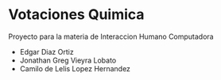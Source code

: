 # Votaciones Quimica

Proyecto para la materia de Interaccion Humano Computadora

* Edgar Diaz Ortiz
* Jonathan Greg Vieyra Lobato
* Camilo de Lelis Lopez Hernandez

